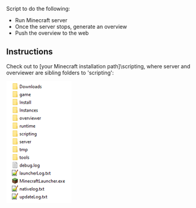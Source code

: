 Script to do the following:

- Run Minecraft server
- Once the server stops, generate an overview
- Push the overview to the web

## Instructions
Check out to [your Minecraft installation path]\scripting, where server and overviewer are sibling folders to 'scripting':


![Folder structure](/folder-structure.png?raw=true)  